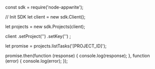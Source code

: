const sdk = require('node-appwrite');

// Init SDK
let client = new sdk.Client();

let projects = new sdk.Projects(client);

client
    .setProject('')
    .setKey('')
;

let promise = projects.listTasks('[PROJECT_ID]');

promise.then(function (response) {
    console.log(response);
}, function (error) {
    console.log(error);
});